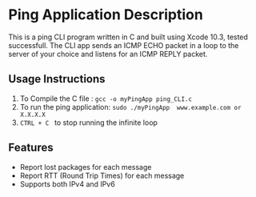 # Ping Application Description

This is a ping CLI program written in C and built using Xcode 10.3, tested successfull. The CLI app sends an ICMP ECHO packet in a loop to the server of your choice and listens for an ICMP REPLY packet. 

## Usage Instructions

1. To Compile the C file : ```gcc -o myPingApp ping_CLI.c```
2. To run the ping application: ```sudo ./myPingApp  www.example.com or X.X.X.X```
3. ```CTRL + C ``` to stop running the infinite loop

## Features

* Report lost packages for each message
* Report RTT (Round Trip Times) for each message
* Supports both IPv4 and IPv6



